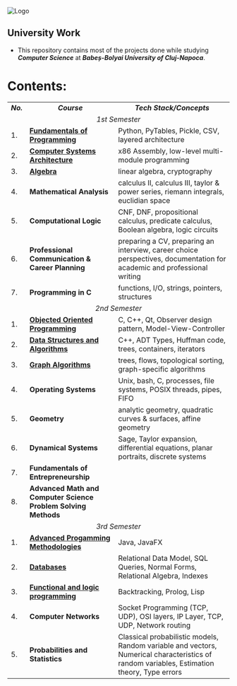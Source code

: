 ![Logo](https://www.cs.ubbcluj.ro/wp-content/themes/CSUBB/images/logo.png)

## University Work
- This repository contains most of the projects done while studying ***Computer Science*** at ***Babeș-Bolyai University of Cluj-Napoca***.

# Contents:
<table align=center>
  <tr align=center>
    <td> <b><i>No.</b></i> </td>
    <td> <b><i>Course</b></i> </td>
    <td><b><i>Tech Stack/Concepts</b></i></td>
  </tr>
  <tr>
    <td colspan=3 align=center><i>1st Semester</i></td>
  </tr>
  <tr>
    <td> 1. </td>
    <td> <a href="https://github.com/funnker/university-work/tree/main/1st%20year/FP (fundamentals%20of%20programming)"><b>Fundamentals of Programming</b></a> </td>
    <td> Python, PyTables, Pickle, CSV, layered architecture </td>
  </tr>
  <tr>
    <td> 2. </td>
    <td> <a href="https://github.com/funnker/university-work/tree/main/1st%20year/CSA%20(computer%20systems%20architecture)"><b>Computer Systems Architecture</b></a> </td>
    <td> x86 Assembly, low-level multi-module programming </td>
  </tr>
  <tr>
    <td> 3. </td>
    <td> <a href="https://github.com/funnker/university-work/tree/main/1st%20year/Algebra"><b>Algebra</b></a>  </td>
    <td> linear algebra, cryptography </td>
  </tr>
  <tr>
    <td> 4. </td>
    <td> <b>Mathematical Analysis</b> </td>
    <td> calculus II, calculus III, taylor & power series, riemann integrals, euclidian space </td>
  </tr>
  <tr>
    <td> 5. </td>
    <td> <b>Computational Logic</b> </td>
    <td> CNF, DNF, propositional calculus, predicate calculus, Boolean algebra, logic circuits </td>
  </tr>
  <tr>
    <td> 6. </td>
    <td> <b>Professional Communication & Career Planning</b></td>
    <td> preparing a CV, preparing an interview, career choice perspectives, documentation for academic and professional writing </td>
  </tr>
  <tr>
    <td> 7. </td>
    <td> <b>Programming in C</b></td>
    <td> functions, I/O, strings, pointers, structures</td>
  <tr>
    <td colspan=3 align=center><i>2nd Semester</i></td>
  </tr>
      <tr>
    <td> 1. </td>
    <td> <a href="https://github.com/funnker/university-work/tree/main/1st%20year/OOP%20(object%20oriented%20programming)"><b>Objected Oriented Programming</b></a> </td>
    <td> C, C++, Qt, Observer design pattern, Model-View-Controller </td>
  </tr>
  <tr>
    <td> 2. </td>
    <td> <a href="https://github.com/funnker/university-work/tree/main/1st%20year/DSA%20(data%20structures%20and%20algorithms)"><b>Data Structures and Algorithms</b></a> </td>
    <td> C++, ADT Types, Huffman code, trees, containers, iterators </td>
  </tr>
  <tr>
    <td> 3. </td>
    <td> <a href="https://github.com/funnker/university-work/tree/main/1st%20year/GA%20(graph%20algorithms)"><b>Graph Algorithms</b></a>  </td>
    <td> trees, flows, topological sorting, graph-specific algorithms </td>
  </tr>
  <tr>
    <td> 4. </td>
    <td> <b>Operating Systems</b> </td>
    <td> Unix, bash, C, processes, file systems, POSIX threads, pipes, FIFO </td>
  </tr>
  <tr>
    <td> 5. </td>
    <td> <b>Geometry</b> </td>
    <td> analytic geometry, quadratic curves & surfaces, affine geometry </td>
  </tr>
  <tr>
    <td> 6. </td>
    <td> <b>Dynamical Systems</b></td>
    <td> Sage, Taylor expansion, differential equations, planar portraits, discrete systems </td>
  </tr>
  <tr>
    <td> 7. </td>
    <td> <b>Fundamentals of Entrepreneurship</b></td>
    <td></td>
  </tr>
    <tr>
    <td> 8. </td>
    <td> <b>Advanced Math and Computer Science Problem Solving Methods</b></td>
    <td></td>
  </tr>
  <tr>
    <td colspan=3 align=center><i>3rd Semester</i></td>
  </tr>
       <tr>
    <td> 1. </td>
    <td> <a href=""><b>Advanced Progamming Methodologies</b></a> </td>
    <td> Java, JavaFX </td>
  </tr>
  <tr>
    <td> 2. </td>
    <td> <a href=""><b>Databases</b></a> </td>
    <td> Relational Data Model, SQL Queries, Normal Forms, Relational Algebra, Indexes </td>
  </tr>
  <tr>
    <td> 3. </td>
    <td> <a href=""><b>Functional and logic programming</b></a>  </td>
    <td> Backtracking, Prolog, Lisp </td>
  </tr>
  <tr>
    <td> 4. </td>
    <td> <b>Computer Networks</b> </td>
    <td> Socket Programming (TCP, UDP), OSI layers, IP Layer, TCP, UDP, Network routing  </td>
  </tr>
  <tr>
    <td> 5. </td>
    <td> <b>Probabilities and Statistics</b> </td>
    <td> Classical probabilistic models, Random variable and vectors, Numerical characteristics of random variables, Estimation theory, Type errors </td>
  </tr>
</table>
